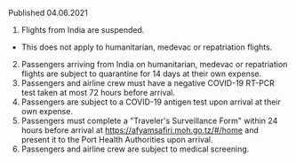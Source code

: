 Published 04.06.2021
1. Flights from India are suspended.
- This does not apply to humanitarian, medevac or repatriation flights.
2. Passengers arriving from India on humanitarian, medevac or repatriation flights are subject to quarantine for 14 days at their own expense.
3. Passengers and airline crew must have a negative COVID-19 RT-PCR test taken at most 72 hours before arrival.
4. Passengers are subject to a COVID-19 antigen test upon arrival at their own expense.
5. Passengers must complete a "Traveler's Surveillance Form" within 24 hours before arrival at <a href="https://afyamsafiri.moh.go.tz/#/home">https://afyamsafiri.moh.go.tz/#/home</a> and present it to the Port Health Authorities upon arrival.
6. Passengers and airline crew are subject to medical screening.


